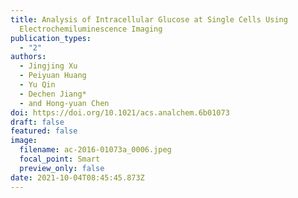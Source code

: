 ```yaml
---
title: Analysis of Intracellular Glucose at Single Cells Using
  Electrochemiluminescence Imaging
publication_types:
  - "2"
authors:
  - Jingjing Xu
  - Peiyuan Huang
  - Yu Qin
  - Dechen Jiang*
  - and Hong-yuan Chen
doi: https://doi.org/10.1021/acs.analchem.6b01073
draft: false
featured: false
image:
  filename: ac-2016-01073a_0006.jpeg
  focal_point: Smart
  preview_only: false
date: 2021-10-04T08:45:45.873Z
---
```

